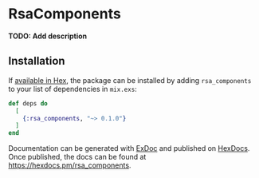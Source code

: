 # RsaComponents

**TODO: Add description**

## Installation

If [available in Hex](https://hex.pm/docs/publish), the package can be installed
by adding `rsa_components` to your list of dependencies in `mix.exs`:

```elixir
def deps do
  [
    {:rsa_components, "~> 0.1.0"}
  ]
end
```

Documentation can be generated with [ExDoc](https://github.com/elixir-lang/ex_doc)
and published on [HexDocs](https://hexdocs.pm). Once published, the docs can
be found at <https://hexdocs.pm/rsa_components>.

